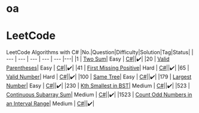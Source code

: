 ﻿# oa
# LeetCode
LeetCode Algorithms with C#
|No.|Question|Difficulty|Solution|Tag|Status|
| --- | --- | --- | --- | --- |---|
|1 | [Two Sum](https://leetcode.com/problems/two-sum/)| Easy | [C#](https://github.com/poorninaik/oa/blob/master/Arrays/Sum.cs)||✔️|
|20 | [Valid Parentheses](https://leetcode.com/problems/valid-parentheses/)| Easy | [C#](https://github.com/poorninaik/oa/blob/master/Strings/Parentheses.cs)||✔️|
|41 | [First Missing Positive](https://leetcode.com/problems/first-missing-positive/)| Hard | [C#](https://github.com/poorninaik/oa/blob/master/Arrays/FirstMissing.cs)||✔️|
|65 | [Valid Number](https://leetcode.com/problems/valid-number/)| Hard | [C#](https://github.com/poorninaik/oa/blob/master/Strings/Number.cs)||✔️|
|100 | [Same Tree](https://leetcode.com/problems/same-tree/)| Easy | [C#](https://github.com/poorninaik/oa/blob/master/Trees/same.cs)||✔️|
|179 | [Largest Number](https://leetcode.com/problems/largest-number/)| Easy | [C#](https://github.com/poorninaik/oa/blob/master/Arrays/Largest.cs)||✔️|
|230 | [Kth Smallest in BST](https://leetcode.com/problems/kth-smallest-element-in-a-bst/)| Medium | [C#](https://github.com/poorninaik/oa/blob/master/Trees/KthSmallest.cs)||✔️|
|523 | [Continuous Subarray Sum](https://leetcode.com/problems/continuous-subarray-sum/)| Medium | [C#](https://github.com/poorninaik/oa/blob/master/Arrays/SubArraySum.cs)||✔️|
|1523 | [Count Odd Numbers in an Interval Range](https://leetcode.com/problems/count-odd-numbers-in-an-interval-range/)| Medium | [C#](https://github.com/poorninaik/oa/blob/master/Arrays/OddNumbersInRange.cs)||✔️|